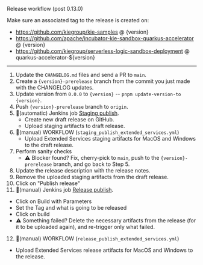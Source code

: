 <!--
   Licensed to the Apache Software Foundation (ASF) under one
   or more contributor license agreements.  See the NOTICE file
   distributed with this work for additional information
   regarding copyright ownership.  The ASF licenses this file
   to you under the Apache License, Version 2.0 (the
   "License"); you may not use this file except in compliance
   with the License.  You may obtain a copy of the License at
     http://www.apache.org/licenses/LICENSE-2.0
   Unless required by applicable law or agreed to in writing,
   software distributed under the License is distributed on an
   "AS IS" BASIS, WITHOUT WARRANTIES OR CONDITIONS OF ANY
   KIND, either express or implied.  See the License for the
   specific language governing permissions and limitations
   under the License.
-->

Release workflow (post 0.13.0)

Make sure an associated tag to the release is created on:

- https://github.com/kiegroup/kie-samples @ {version}
- https://github.com/apache/incubator-kie-sandbox-quarkus-accelerator @ {version}
- https://github.com/kiegroup/serverless-logic-sandbox-deployment @ quarkus-accelerator-${version}

---

1. Update the `CHANGELOG.md` files and send a PR to `main`.
2. Create a `{version}-prerelease` branch from the commit you just made with the CHANGELOG updates.
3. Update version from `0.0.0` to `{version}` -- `pnpm update-version-to {version}`.
4. Push `{version}-prerelease` branch to `origin`.
5. 🔨(automatic) Jenkins job [Staging publish](https://ci-builds.apache.org/job/KIE/job/kie-tools/job/kie-tools-staging-publish).
   - Create new draft release on GitHub.
   - Upload staging artifacts to draft release.
6. 🔨(manual) WORKFLOW (`staging_publish_extended_services.yml`)
   - Upload Extended Services staging artifacts for MacOS and Windows to the draft release.
7. Perform sanity checks
   - ⚠️ Blocker found? Fix, cherry-pick to `main`, push to the `{version}-prerelease` branch, and go back to Step 5.
8. Update the release description with the release notes.
9. Remove the uploaded staging artifacts from the draft release.
10. Click on "Publish release"
11. 🔨(manual) Jenkins job [Release publish](https://ci-builds.apache.org/job/KIE/job/kie-tools/job/kie-tools-release-publish).

- Click on Build with Parameters
- Set the Tag and what is going to be released
- Click on build
- ⚠️ Something failed? Delete the necessary artifacts from the release (for it to be uploaded again), and re-trigger only what failed.

12. 🔨(manual) WORKFLOW (`release_publish_extended_services.yml`)

- Upload Extended Services release artifacts for MacOS and Windows to the release.
